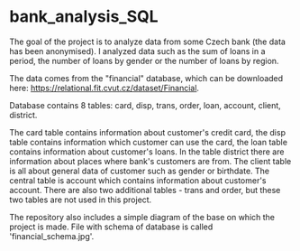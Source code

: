 # bank_analysis_SQL
The goal of the project is to analyze data from some Czech bank (the data has been anonymised). I analyzed data such as the sum of loans in a period, the number of loans by gender or the number of loans by region.

The data comes from the "financial" database, which can be downloaded here: https://relational.fit.cvut.cz/dataset/Financial.

Database contains 8 tables: card, disp, trans, order, loan, account, client, district. 

The card table contains information about customer's credit card, the disp table contains information which customer can use the card, the loan table contains information about customer's loans. In the table district there are information about places where bank's customers are from. The client table is all about general data of customer such as gender or birthdate. The central table is account which contains information about customer's account. There are also two additional tables - trans and order, but these two tables are not used in this project.

The repository also includes a simple diagram of the base on which the project is made. File with schema of database is called 'financial_schema.jpg'.

